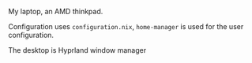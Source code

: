 My laptop, an AMD thinkpad.

Configuration uses `configuration.nix`, `home-manager` is used for the user configuration.

The desktop is Hyprland window manager
